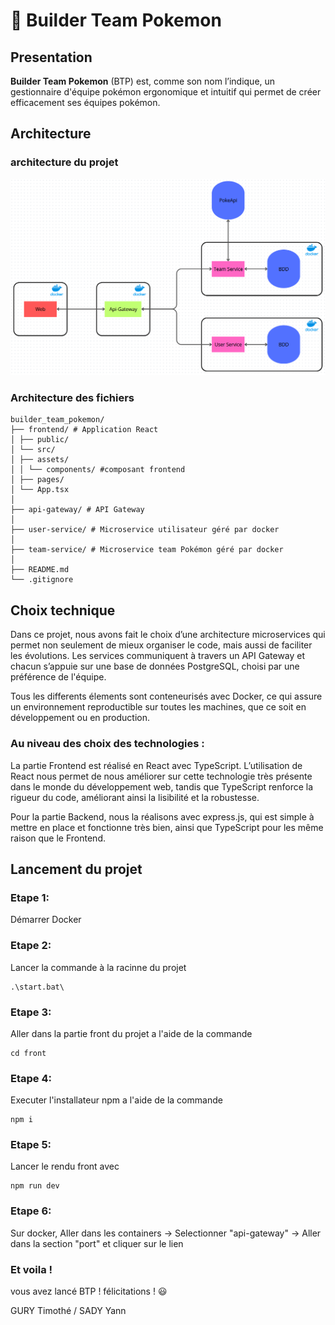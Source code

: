 # 🦖 Builder Team Pokemon

## Presentation

**Builder Team Pokemon** (BTP) est, comme son nom l’indique, un gestionnaire d'équipe pokémon ergonomique et intuitif qui permet de créer efficacement ses équipes pokémon.

## Architecture

### architecture du projet

![alt text](images/architecture.png)

### Architecture des fichiers

```
builder_team_pokemon/
├── frontend/ # Application React
│ ├── public/
│ └── src/
│ ├── assets/
│ │ └── components/ #composant frontend
│ ├── pages/
│ └── App.tsx
│
├── api-gateway/ # API Gateway
│
├── user-service/ # Microservice utilisateur géré par docker
│
├── team-service/ # Microservice team Pokémon géré par docker
│
├── README.md
└── .gitignore
```

## Choix technique

Dans ce projet, nous avons fait le choix d’une architecture microservices qui permet non seulement de mieux organiser le code, mais aussi de faciliter les évolutions.
Les services communiquent à travers un API Gateway et chacun s’appuie sur une base de données PostgreSQL, choisi par une préférence de l'équipe.

Tous les differents élements sont conteneurisés avec Docker, ce qui assure un environnement reproductible sur toutes les machines, que ce soit en développement ou en production.

### Au niveau des choix des technologies :

La partie Frontend est réalisé en React avec TypeScript. L’utilisation de React nous permet de nous améliorer sur cette technologie très présente dans le monde du développement web, tandis que TypeScript renforce la rigueur du code, améliorant ainsi la lisibilité et la robustesse.

Pour la partie Backend, nous la réalisons avec express.js, qui est simple à mettre en place et fonctionne très bien, ainsi que
TypeScript pour les même raison que le Frontend.

## Lancement du projet

### Etape 1: 

Démarrer Docker

### Etape 2:

Lancer la commande à la racinne du projet

```
.\start.bat\
```

### Etape 3:

Aller dans la partie front du projet a l'aide de la commande

```
cd front
```

### Etape 4:

Executer l'installateur npm a l'aide de la commande
```
npm i
```

### Etape 5: 

Lancer le rendu front avec 

```
npm run dev
```

### Etape 6:

Sur docker, Aller dans les containers -> Selectionner "api-gateway" -> Aller dans la section "port" et cliquer sur le lien

### Et voila ! 

vous avez lancé BTP ! félicitations ! :smiley:


GURY Timothé / SADY Yann
